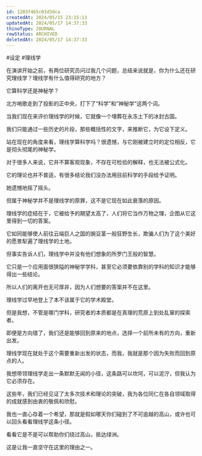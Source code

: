 ```yaml
---
id: 1203f465c03d3dca
createdAt: 2024/05/15 23:15:13
updatedAt: 2024/05/17 14:37:33
thinoType: JOURNAL
rowStatus: ARCHIVED
deletedAt: 2024/05/17 14:37:33
---
```

#设定 #理线学 

在演讲开始之前，有两位研究员问过我几个问题，总结来说就是，你为什么还在研究理线学？理线学有什么值得研究的地方？

它算科学还是神秘学？

北方哨歌走到了投影的正中央，打下了“科学”和“神秘学”这两个词。

当我们现在来评价理线学的时候，它就像一个埋葬在永冻土下的冰封古国。

我们只能通过一些历史的片段，那些概括性的文字，来推断它，为它设下定义。

站在现在的角度来看，理线学算科学吗？很遗憾，与它刚被建立时的定位相反，它是彻头彻尾的神秘学。

对于很多人来说，它并不算客观现象，不存在可检验的解释，也无法被公式化。

它的理论也并不普适，有很多结论我们没办法用目前科学的手段给予证明。

她遗憾地摇了摇头。

但属于神秘学并不是理线学的原罪，这不是它现在如此衰落的原因。

理线学的症结在于，它被给予的期望太高了，人们将它当作万物之理，企图从它这里得到一切的答案。

它如同能够使人前往云端巨人之国的豌豆茎一般狂野生长，欺骗人们为了这个美好的愿景犁遍了理线学的土地。

但事实告诉人们，理线学中并没有他们想象的所罗门王般的智慧。

它只是一个应用面很狭隘的神秘学学科，甚至它必须要依靠别的学科的知识才能够得出一些结论。

所以人们的离开也无可厚非，因为人们想要的答案并不在这里。

理线学过早地登上了本不该属于它的学术殿堂。

但是我想，不管是哪门学科，研究者的本质都是在真理的荒原上到处乱窜的探索者。

即便是方向错了，我们还是能够回到原来的地点，选择一个前所未有的方向，重新出发。

理线学现在就处于这个需要重新出发的状态，而我，我就是那个因为失败而回到原点的人。

我想带领理线学走出一条默默无闻的小径，这条路可以坎坷，可以泥泞，但我认为它必须存在。

这些年，我们已经见证了太多次技术和理论的突破，我为各位同仁在各自领域取得的成就感到由衷的敬佩和欣慰。

我也一直心存着一个希望，那就是假如哪天你们碰到了不可逾越的高山，或许也可以回头看看理线学这条小径。

看看它是不是可以帮助你们绕过高山，抵达绿洲。

这是让我一直坚守在这里的理由之一。